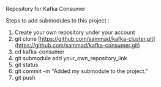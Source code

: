 Repository for Kafka Consumer

Steps to add submodules to this project :

1. Create your own repository under your account
2. git clone [https://github.com/sammad/kafka-cluster.git](https://github.com/sammad/kafka-consumer.git)
3. cd kafka-consumer
4. git submodule add your_own_repository_link
5. git status
6. git commit -m "Added my submodule to the project."
7. git push
